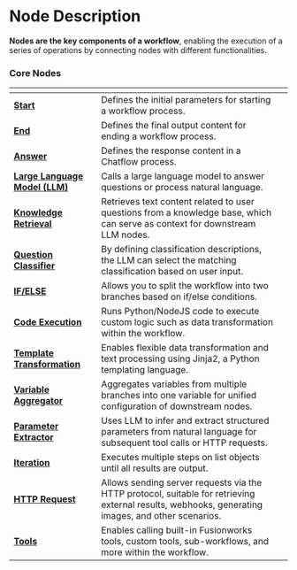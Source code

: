 # Node Description

**Nodes are the key components of a workflow**, enabling the execution of a series of operations by connecting nodes with different functionalities.

### Core Nodes

<table data-view="cards">
<thead>
<tr><th></th><th></th><th></th></tr>
</thead>
<tbody>
<tr>
<td><a href="start.md"><strong>Start</strong></a></td>
<td>Defines the initial parameters for starting a workflow process.</td>
<td></td>
</tr>
<tr>
<td><a href="end.md"><strong>End</strong></a></td>
<td>Defines the final output content for ending a workflow process.</td>
<td></td>
</tr>
<tr>
<td><a href="answer.md"><strong>Answer</strong></a></td>
<td>Defines the response content in a Chatflow process.</td>
<td></td>
</tr>
<tr>
<td><a href="llm.md"><strong>Large Language Model (LLM)</strong></a></td>
<td>Calls a large language model to answer questions or process natural language.</td>
<td></td>
</tr>
<tr>
<td><a href="knowledge_retrieval.md"><strong>Knowledge Retrieval</strong></a></td>
<td>Retrieves text content related to user questions from a knowledge base, which can serve as context for downstream LLM nodes.</td>
<td></td>
</tr>
<tr>
<td><a href="question_classifier.md"><strong>Question Classifier</strong></a></td>
<td>By defining classification descriptions, the LLM can select the matching classification based on user input.</td>
<td></td>
</tr>
<tr>
<td><a href="ifelse.md"><strong>IF/ELSE</strong></a></td>
<td>Allows you to split the workflow into two branches based on if/else conditions.</td>
<td></td>
</tr>
<tr>
<td><a href="code.md"><strong>Code Execution</strong></a></td>
<td>Runs Python/NodeJS code to execute custom logic such as data transformation within the workflow.</td>
<td></td>
</tr>
<tr>
<td><a href="template.md"><strong>Template Transformation</strong></a></td>
<td>Enables flexible data transformation and text processing using Jinja2, a Python templating language.</td>
<td></td>
</tr>
<tr>
<td><a href="variable_assigner.md"><strong>Variable Aggregator</strong></a></td>
<td>Aggregates variables from multiple branches into one variable for unified configuration of downstream nodes.</td>
<td></td>
</tr>
<tr>
<td><a href="parameter_extractor.md"><strong>Parameter Extractor</strong></a></td>
<td>Uses LLM to infer and extract structured parameters from natural language for subsequent tool calls or HTTP requests.</td>
<td></td>
</tr>
<tr>
<td><a href="iteration.md"><strong>Iteration</strong></a></td>
<td>Executes multiple steps on list objects until all results are output.</td>
<td></td>
</tr>
<tr>
<td><a href="http_request.md"><strong>HTTP Request</strong></a></td>
<td>Allows sending server requests via the HTTP protocol, suitable for retrieving external results, webhooks, generating images, and other scenarios.</td>
<td></td>
</tr>
<tr>
<td><a href="tools.md"><strong>Tools</strong></a></td>
<td>Enables calling built-in Fusionworks tools, custom tools, sub-workflows, and more within the workflow.</td>
<td></td>
</tr>
</tbody>
</table>